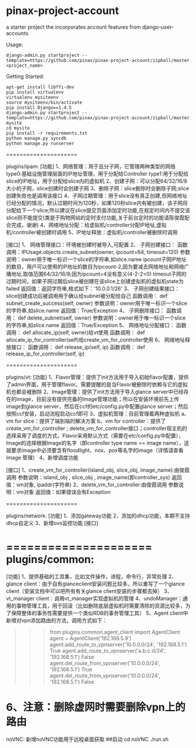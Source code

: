 pinax-project-account
=====================

a starter project the incorporates account features from django-user-accounts


Usage:

    django-admin.py startproject --template=https://github.com/pinax/pinax-project-account/zipball/master <project_name>

Getting Started:

    apt-get install libffi-dev
    pip install virtualenv
    virtualenv mysiteenv
    source mysiteenv/bin/activate
    pip install Django==1.4.5
    django-admin.py startproject --template=https://github.com/pinax/pinax-project-account/zipball/master mysite
    cd mysite
    pip install -r requirements.txt
    python manage.py syncdb
    python manage.py runserver

=====================

plugins/ipam:
  [功能]
  1、网络管理：用于且分子网，它管理两种类型的网络
               type0:基础设施管理层面的IP地址管理，用于分配给Controller
               type1:用于分配给slice的IP地址，用于分配给slice内的虚拟机
  2、创建子网：可以分配64/32/16/8大小的子网，slice创建时会创建子网
  3、删除子网：slice删除时会删除子网;slice创建失败也是调用该接口
  4、子网过期管理：用于slice没有真正创建,但网络地址已经分配的情况，默认过期时间为120秒，如果120秒slice内有被创建，该子网将分配给下一个slice;所以建议在slice提交页面添加定时功能,在规定时间内不提交该slice则不能提交(类是于购物网站的定时支付功能,关于前台定时的功能请陈俊霞配合完成，谢谢)
  4、网络地址分配：给虚拟机/controller分配IP地址,虚拟机/controller被创建时调用
  5、IP地址释放：虚拟机/controller被删除时调用

  [接口]
  1、 网络管理接口：环境被创建时被导入,可配置
  2、 子网创建接口：
      函数调用：IPUsage.objects.create_subnet(owner, ipcount=64, timeout=120)
      参数说明：owner用于唯一标识一个slice的字符串,如slice.name
                ipcount子网IP地址的数目，用户可以使用的IP地址的数目为ipcount-2,因为要减去网络地址和网络广播地址,取值范围64/32/16/8;因为ipcount=4没有意义(4-2-2=0)
                timeout子网的过期时间，如果子网过期后slice被创建在该slice上创建虚拟机的虚拟机state为failed
      返回值：返回字符串,格式如下：'10.0.0.1/26'
  3、 子网创建结果接口：slice创建成功后被调用用于确认给subnet被分配给自己
      函数调用： def subnet_create_success(self, owner)
      参数说明：owner用于唯一标识一个slice的字符串,如slice.name
      返回值：True/Exception
  4、 子网删除接口：
      函数调用： def delete_subnet(self, owner)
      参数说明：owner用于唯一标识一个slice的字符串,如slice.name
      返回值：True/Exception
  5、 网络地址分配接口：
      函数调用： def allocate_ip(self, owner)给vt使用
      函数调用： def allocate_ip_for_controller(self)给create_vm_for_controller使用
  6、 网络地址释放接口：
      函数调用： def release_ip(self, ip)
      函数调用： def release_ip_for_controller(self, ip)

=====================

plugins/vt:
  [功能]
  1、Flavor管理：提供了init方法用于导入初始flavor配置，提供了admin界面，用于管理flavor。需要提醒的是当Flavor被删除时依赖与它的虚拟机也都会被删除
  2、Image管理：提供了init方法用于导入glance server中已经存在的image，目前没有提供完备的Image管理功能；所以在安装环境前先上传image到glance server，然后在ccf的etc/config.py中配置glance server；然后按照ccf安装，启动流程启动ccf即可
  3、虚拟机管理：目前管理着两种虚拟机
     a、vm for slice：提供了端到端的解决方案
     b、vm for controller：提供了create_vm_for_controller ; delete_vm_for_controller接口；controller宿主机的选择采用了调度的方式，Flavor采用默认方式（需要在etc/config.py中配置），Image的选择根据Image的名字（即controller type name == image name），这就要求image中必须要含有floodlight、nox、pox等名字的image（详情请查看Image 管理）
  4、新增调度功能

  [接口]
  1、create_vm_for_controller(island_obj, slice_obj, image_name):由俊霞调用
      参数说明：island_obj , slice_obj , image_name(即controller_sys)
      返回值：vm对象, ipaddr(字符串)
  2、delete_vm_for_controller:由俊霞调用
      参数说明：vm对象
      返回值：如果错误会有Exception

=====================

plugins/network:
  [功能]
   1、添加gateway功能
   2、添加的dhcp功能，本期不支持dhcp自定义
   3、新增ovs监控功能
  [接口]

=====================
plugins/common:
=====================
  [功能]
  1、提供基础的工具集，比如文件操作，进程，命令行，异常处理
  2、glance client：由于自有glanceclient安装问题比较多，所以重写了一个glance client（安装文档中可以吧所有有关glance client安装的步骤都去掉）
  3、vt_manager client：调用vt_manager实现虚拟机的管理
  4、undoManager：通用的事物管理工具，用于回滚（比如删除底层虚拟机时需要清除的资源比较多，为了保障整体的事务性需要提供一个类似RDB的事务管理工具）
  5、Agent client中新增对vpn添加路由的方法，调用方式如下：
  >>> from plugins.common.agent_client import AgentClient
  >>> agent = AgentClient('192.168.5.9')
  >>> agent.add_route_to_vpnserver('10.0.0.0/24', '192.168.5.1')
  True
  >>> agent.add_route_to_vpnserver('a.b.c.d/24', '192.168.5.1')
  False
  >>> agent.del_route_from_vpnserver('10.0.0.0/24', '192.168.5.1')
  True
  >>> agent.del_route_from_vpnserver('10.0.0.0/24', '192.168.5.1')
  False
  >>> 
  6、注意：删除虚网时需要删除vpn上的路由
=====================
noVNC:
   新增noVNC功能用于远程桌面获取
##启动
   cd noVNC
   ./run.sh
